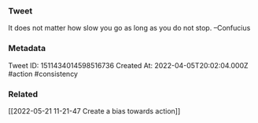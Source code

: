 ### Tweet
It does not matter how slow you go as long as you do not stop. –Confucius

### Metadata
Tweet ID: 1511434014598516736
Created At: 2022-04-05T20:02:04.000Z
#action 
#consistency 

### Related
[[2022-05-21 11-21-47 Create a bias towards action]]

